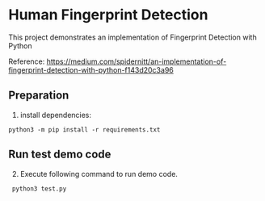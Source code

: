 # Human Fingerprint Detection

This project demonstrates an implementation of Fingerprint Detection with Python

Reference: https://medium.com/spidernitt/an-implementation-of-fingerprint-detection-with-python-f143d20c3a96


## Preparation
1) install dependencies:
```shell
python3 -m pip install -r requirements.txt
```

## Run test demo code
2) Execute following command to run demo code.
```shell
 python3 test.py
````